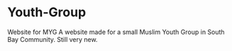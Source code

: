 # Youth-Group
Website for MYG 
A website made for a small Muslim Youth Group in South Bay Community. 
Still very new.
